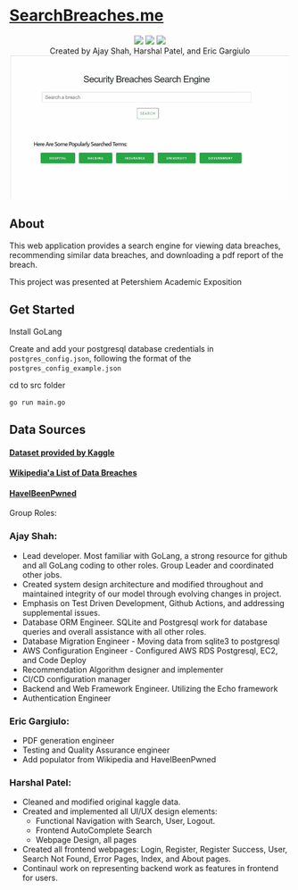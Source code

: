 # [SearchBreaches.me](https://searchbreaches.me)

<p align="center">
    <img src="https://img.shields.io/badge/Made%20with-Golang-blue.svg?logo=Go" />
    <img src="https://img.shields.io/badge/Database-Postgres-blue.svg?logo=postgresql" />
    <img src="https://img.shields.io/badge/Using-AWS-orange.svg?logo=amazon" />
    <br>
    Created by Ajay Shah, Harshal Patel, and Eric Gargiulo
    <br>
    <img src="https://github.com/ajay340/SearchBreaches.me/blob/master/media/search.gif" />
</p>

## About
This web application provides a search engine for viewing data breaches, recommending similar data breaches, and downloading a pdf report of the breach.

This project was presented at Petershiem Academic Exposition

## Get Started
Install GoLang

Create and add your postgresql database credentials in `postgres_config.json`, following the format of the `postgres_config_example.json`

cd to src folder
```
go run main.go
```

## Data Sources

#### [Dataset provided by Kaggle](https://www.kaggle.com/alukosayoenoch/cyber-security-breaches-data)

#### [Wikipedia'a List of Data Breaches](https://en.wikipedia.org/wiki/List_of_data_breaches)

#### [HaveIBeenPwned](https://haveibeenpwned.com/)


Group Roles: 
### Ajay Shah:
- Lead developer. Most familiar with GoLang, a strong resource for github and all GoLang coding to other roles. Group Leader and coordinated other jobs. 
- Created system design architecture and modified throughout and maintained integrity of our model through evolving changes in project.
- Emphasis on Test Driven Development, Github Actions, and addressing supplemental issues.
- Database ORM Engineer. SQLite and Postgresql work for database queries and overall assistance with all other roles. 
- Database Migration Engineer - Moving data from sqlite3 to postgresql
- AWS Configuration Engineer - Configured AWS RDS Postgresql, EC2, and Code Deploy
- Recommendation Algorithm designer and implementer 
- CI/CD configuration manager
- Backend and Web Framework Engineer. Utilizing the Echo framework
- Authentication Engineer
### Eric Gargiulo:
- PDF generation engineer
- Testing and Quality Assurance engineer
- Add populator from Wikipedia and HaveIBeenPwned

### Harshal Patel:
- Cleaned and modified original kaggle data.
- Created and implemented all UI/UX design elements: 
    - Functional Navigation with Search, User, Logout. 
    - Frontend AutoComplete Search
    - Webpage Design, all pages
- Created all frontend webpages: Login, Register, Register Success, User, Search Not Found, Error Pages, Index, and About pages.
- Continaul work on representing backend work as features in frontend for users.

